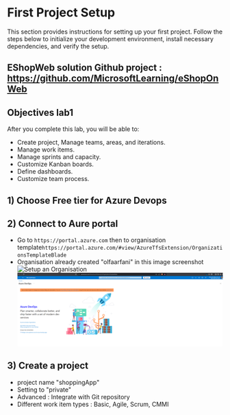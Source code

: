 # First Project Setup

This section provides instructions for setting up your first project. Follow the steps below to initialize your development environment, install necessary dependencies, and verify the setup.

## EShopWeb solution Github project : https://github.com/MicrosoftLearning/eShopOnWeb

## Objectives lab1
After you complete this lab, you will be able to:

- Create project, Manage teams, areas, and iterations.
- Manage work items.
- Manage sprints and capacity.
- Customize Kanban boards.
- Define dashboards.
- Customize team process.


## 1) Choose Free tier for Azure Devops
## 2) Connect to Aure portal
 
 - Go to `https://portal.azure.com` then to organisation template`https://portal.azure.com/#view/AzureTfsExtension/OrganizationsTemplateBlade`
 - Organisation already created "olfaarfani" in this image screenshot
  ![Setup an Organisation](./image.png)
  ![Organisation](./organisation.png)

 ## 3) Create a project
  - project name "shoppingApp"
  - Setting to "private"
  - Advanced : Integrate with Git repository
  - Different work item types : Basic, Agile, Scrum, CMMI
